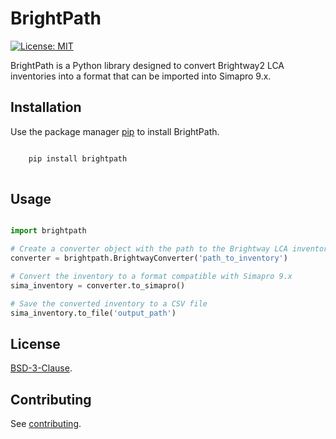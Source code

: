 # BrightPath
[![License: MIT](https://img.shields.io/badge/License-MIT-yellow.svg)](https://opensource.org/licenses/MIT)

BrightPath is a Python library designed to convert Brightway2 LCA inventories 
into a format that can be imported into Simapro 9.x.

## Installation

Use the package manager [pip](https://pip.pypa.io/en/stable/) to install BrightPath.

```bash

    pip install brightpath
    
```

## Usage

```python

import brightpath

# Create a converter object with the path to the Brightway LCA inventory
converter = brightpath.BrightwayConverter('path_to_inventory')

# Convert the inventory to a format compatible with Simapro 9.x
sima_inventory = converter.to_simapro()

# Save the converted inventory to a CSV file
sima_inventory.to_file('output_path')

```

## License

[BSD-3-Clause](https://github.com/romainsacchi/brightpath/blob/master/LICENSE).

## Contributing

See [contributing](https://github.com/romainsacchi/brightpath/blob/master/CONTRIBUTING.md).

